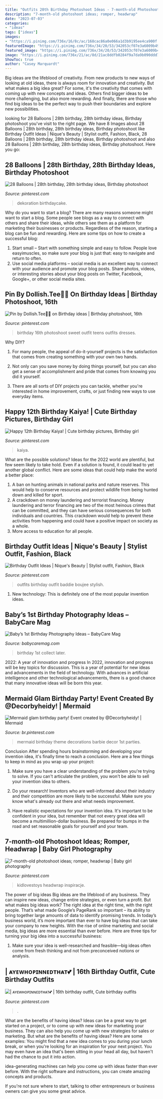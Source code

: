 ```yaml
---
title: "Outfits 20th Birthday Photoshoot Ideas - 7-month-old Photoshoot Ideas; Romper, Headwrap"
description: "7-month-old photoshoot ideas; romper, headwrap"
date: "2023-07-03"
categories:
- "ideas"
tags: ["ideas"]
images:
- "https://i.pinimg.com/736x/16/8c/ac/168cac86a0e066a1d3b9195ee4ca900f.jpg"
featuredImage: "https://i.pinimg.com/736x/34/20/53/342053cf07e3a6009b49be9feae313a2.jpg"
featured_image: "https://i.pinimg.com/736x/34/20/53/342053cf07e3a6009b49be9feae313a2.jpg"
image: "https://i.pinimg.com/736x/21/ac/8d/21ac8ddfb0284f9a7da9b090ddd73b4e.jpg"
ShowToc: true
author: "Casey Marquardt"
---
```



Big ideas are the lifeblood of creativity. From new products to new ways of looking at old ideas, there is always room for innovation and creativity. But what makes a big idea great? For some, it's the creativity that comes with coming up with new concepts and ideas. Others find bigger ideas to be more challenging, but also more rewarding. And finally, there are those who find big ideas to be the perfect way to push their boundaries and explore new possibilities.

	

		
looking for 28 Balloons | 28th birthday, 28th birthday ideas, Birthday photoshoot you've visit to the right page. We have 8 Images about 28 Balloons | 28th birthday, 28th birthday ideas, Birthday photoshoot like Birthday Outfit Ideas | Nique&#039;s Beauty | Stylist outfit, Fashion, Black, 28 Balloons | 28th birthday, 28th birthday ideas, Birthday photoshoot and also 28 Balloons | 28th birthday, 28th birthday ideas, Birthday photoshoot. Here you go:
		
    
## 28 Balloons | 28th Birthday, 28th Birthday Ideas, Birthday Photoshoot

<img loading=lazy src="https://i.pinimg.com/originals/9a/52/89/9a5289af05bce6aa8538e8343bd00dcd.jpg" onerror="this.onerror=null;this.src='https://tse1.mm.bing.net/th?id=OIP.BzcGqojYkWGlWtZSVriIZwHaJ4&amp;pid=15.1';" alt="28 Balloons | 28th birthday, 28th birthday ideas, Birthday photoshoot">

_Source: pinterest.com_

>dekoration birthdaycake. 

	

Why do you want to start a blog?
There are many reasons someone might want to start a blog. Some people see blogs as a way to connect with others and share their ideas, while others see them as a platform for marketing their businesses or products. Regardless of the reason, starting a blog can be fun and rewarding. Here are some tips on how to create a successful blog: 
1. Start small – Start with something simple and easy to follow. People love easyimuscles, so make sure your blog is just that: easy to navigate and return to often. 
2. Use social media platforms – social media is an excellent way to connect with your audience and promote your blog posts. Share photos, videos, or interesting stories about your blog posts on Twitter, Facebook, Google+, or other social media sites. 

    
## Pin By Dollish.Tee🦋🌺 On Birthday Ideas | Birthday Photoshoot, 16th

<img loading=lazy src="https://i.pinimg.com/736x/e7/9f/d4/e79fd4ffcc9bfa2257e342e3ec45cb12.jpg" onerror="this.onerror=null;this.src='https://tse2.mm.bing.net/th?id=OIP.9GFX5hVNFp97lANxU5JoMwHaLc&amp;pid=15.1';" alt="Pin by Dollish.Tee🦋🌺 on Birthday ideas | Birthday photoshoot, 16th">

_Source: pinterest.com_

>birthday 16th photoshoot sweet outfit teens outfits dresses. 

	

Why DIY?
1. For many people, the appeal of do-it-yourself projects is the satisfaction that comes from creating something with your own two hands.
2. Not only can you save money by doing things yourself, but you can also get a sense of accomplishment and pride that comes from knowing you did it yourself.

3. There are all sorts of DIY projects you can tackle, whether you're interested in home improvement, crafts, or just finding new ways to use everyday items.

    
## Happy 12th Birthday Kaiya! | Cute Birthday Pictures, Birthday Girl

<img loading=lazy src="https://i.pinimg.com/736x/34/20/53/342053cf07e3a6009b49be9feae313a2.jpg" onerror="this.onerror=null;this.src='https://tse3.mm.bing.net/th?id=OIP.YrjeKRXhZIKIEHqSP0XAZQHaLH&amp;pid=15.1';" alt="Happy 12th Birthday Kaiya! | Cute birthday pictures, Birthday girl">

_Source: pinterest.com_

>kaiya. 

	

What are the possible solutions?
Ideas for the 2022 world are plentiful, but few seem likely to take hold. Even if a solution is found, it could lead to yet another global conflict. Here are some ideas that could help make the world a better place: 
1. A ban on hunting animals in national parks and nature reserves. This would help to conserve resources and protect wildlife from being hunted down and killed for sport.
2. A crackdown on money laundering and terrorist financing. Money laundering and terror financing are two of the most heinous crimes that can be committed, and they can have serious consequences for both individuals and countries. This crackdown would help to prevent these activities from happening and could have a positive impact on society as a whole.
3. More access to education for all people.

    
## Birthday Outfit Ideas | Nique&#039;s Beauty | Stylist Outfit, Fashion, Black

<img loading=lazy src="https://i.pinimg.com/736x/16/8c/ac/168cac86a0e066a1d3b9195ee4ca900f.jpg" onerror="this.onerror=null;this.src='https://tse2.mm.bing.net/th?id=OIP.Wfd_KRTH8Q-y7qKHJRk7hQHaJN&amp;pid=15.1';" alt="Birthday Outfit Ideas | Nique&#039;s Beauty | Stylist outfit, Fashion, Black">

_Source: pinterest.com_

>outfits birthday outfit baddie boujee stylish. 

	

1) New technology: This is definitely one of the most popular invention ideas.

    
## Baby’s 1st Birthday Photography Ideas – BabyCare Mag

<img loading=lazy src="https://www.babycaremag.com/wp-content/uploads/2017/11/60df89d85ac4eabb6528322c9fdb0660.jpg" onerror="this.onerror=null;this.src='https://tse1.mm.bing.net/th?id=OIP.v5rCstDd55MgRcXQWX-IPAHaLH&amp;pid=15.1';" alt="Baby’s 1st Birthday Photography Ideas – BabyCare Mag">

_Source: babycaremag.com_

>birthday 1st collect later. 

	

2022: A year of innovation and progress
In 2022, innovation and progress will be key topics for discussion. This is a year of potential for new ideas and advancements in the field of technology. With advances in artificial intelligence and other technological advancements, there is a good chance that many innovative ideas will be born this year.

    
## Mermaid Glam Birthday Party! Event Created By @Decorbyheidy! | Mermaid

<img loading=lazy src="https://i.pinimg.com/736x/ac/4d/c6/ac4dc602f2f674cd6deb58bad0338eba.jpg" onerror="this.onerror=null;this.src='https://tse2.mm.bing.net/th?id=OIP.Z2aHnyq1UaCSAWljRivs4gHaJC&amp;pid=15.1';" alt="Mermaid glam birthday party! Event created by @Decorbyheidy! | Mermaid">

_Source: br.pinterest.com_

>mermaid birthday theme decorations barbie decor 1st parties. 

	

Conclusion
After spending hours brainstorming and developing your invention idea, it's finally time to reach a conclusion. Here are a few things to keep in mind as you wrap up your project:
1. Make sure you have a clear understanding of the problem you're trying to solve. If you can't articulate the problem, you won't be able to sell your invention idea to others.

2. Do your research! Inventors who are well-informed about their industry and their competition are more likely to be successful. Make sure you know what's already out there and what needs improvement.

3. Have realistic expectations for your invention idea. It's important to be confident in your idea, but remember that not every great idea will become a multimillion-dollar business. Be prepared for bumps in the road and set reasonable goals for yourself and your team.

    
## 7-month-old Photoshoot Ideas; Romper, Headwrap | Baby Girl Photography

<img loading=lazy src="https://i.pinimg.com/736x/21/ac/8d/21ac8ddfb0284f9a7da9b090ddd73b4e.jpg" onerror="this.onerror=null;this.src='https://tse2.mm.bing.net/th?id=OIP.TDkTh3bIX00g5zhCM8YLxgHaLG&amp;pid=15.1';" alt="7-month-old photoshoot ideas; romper, headwrap | Baby girl photography">

_Source: pinterest.com_

>kidlovestoys headwrap inspiracje. 

	

The power of big ideas
Big ideas are the lifeblood of any business. They can inspire new ideas, change entire strategies, or even turn a profit. But what makes big ideas work? The right idea at the right time, with the right people. That’s what made Google’s PageRank so important – its ability to bring together large amounts of data to identify promising trends.
In today’s business world, it’s more important than ever to have big ideas that can take your company to new heights. With the rise of online marketing and social media, big ideas are more essential than ever before. Here are three tips for turning your big idea into a successful business:

1) Make sure your idea is well-researched and feasible—big ideas often come from fresh thinking and not from preconceived notions or analysis.

    
## | ᴀʏᴇᴡʜᴏᴘɪɴɴᴇᴅᴛʜᴀᴛ💕 | 16th Birthday Outfit, Cute Birthday Outfits

<img loading=lazy src="https://i.pinimg.com/736x/95/23/60/95236088cf57d1e833722e78f5ab9aa1.jpg" onerror="this.onerror=null;this.src='https://tse3.mm.bing.net/th?id=OIP.MwoVV_6sDruFIolbtGeFnwHaJD&amp;pid=15.1';" alt="| ᴀʏᴇᴡʜᴏᴘɪɴɴᴇᴅᴛʜᴀᴛ💕 | 16th birthday outfit, Cute birthday outfits">

_Source: pinterest.com_

>. 

	

What are the benefits of having ideas?
Ideas can be a great way to get started on a project, or to come up with new ideas for marketing your business. They can also help you come up with new strategies for sales or marketing. But what are the benefits of having ideas? Here are some examples: 
You might find that a new idea comes to you during your lunch break, or when you're looking for an inspiration for your next project. You may even have an idea that's been sitting in your head all day, but haven't had the chance to put it into action. 

idea-generating machines can help you come up with ideas faster than ever before. With the right software and instructions, you can create amazing concepts and products. 

If you're not sure where to start, talking to other entrepreneurs or business owners can give you some great advice.

